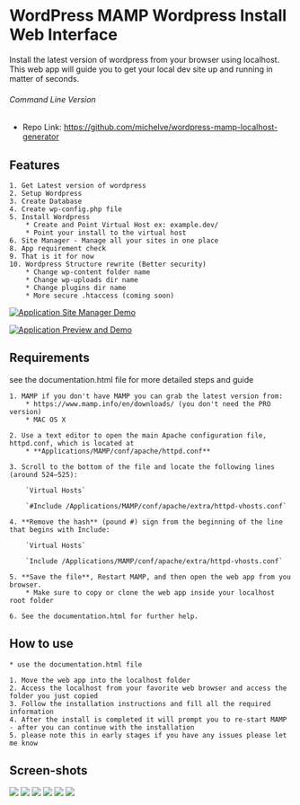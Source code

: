 
# WordPress MAMP Wordpress Install Web Interface
Install the latest version of wordpress from your browser using localhost. This web app will guide you to get your local dev site up and running in matter of seconds. 


###### Command Line Version
* Repo Link: https://github.com/michelve/wordpress-mamp-localhost-generator

## Features
	1. Get Latest version of wordpress
	2. Setup Wordpress
	3. Create Database
	4. Create wp-config.php file
	5. Install Wordpress
		* Create and Point Virtual Host ex: example.dev/
		* Point your install to the virtual host
	6. Site Manager - Manage all your sites in one place
	8. App requirement check
	9. That is it for now
	10. Wordpress Structure rewrite (Better security)
		* Change wp-content folder name
		* Change wp-uploads dir name
		* Change plugins dir name
		* More secure .htaccess (coming soon)

[![Application Site Manager Demo](https://raw.githubusercontent.com/michelve/WordPress-MAMP-Wordpress-Install-Web-Interface-/master/core/images/video-sitemanager.png)](https://www.youtube.com/watch?v=VENQ6TzOGQU "Application Site Manager Demo")

[![Application Preview and Demo](https://raw.githubusercontent.com/michelve/WordPress-MAMP-Wordpress-Install-Web-Interface-/master/core/images/preview.png)](https://youtu.be/StTqXEQ2l-Y?t=35s "Application Preview and Demo")


## Requirements 
see the documentation.html file for more detailed steps and guide 


	1. MAMP if you don't have MAMP you can grab the latest version from: 
		* https://www.mamp.info/en/downloads/ (you don't need the PRO version)
		* MAC OS X

	2. Use a text editor to open the main Apache configuration file, httpd.conf, which is located at
		* **Applications/MAMP/conf/apache/httpd.conf**

	3. Scroll to the bottom of the file and locate the following lines (around 524–525):

		`Virtual Hosts`

		`#Include /Applications/MAMP/conf/apache/extra/httpd-vhosts.conf`

	4. **Remove the hash** (pound #) sign from the beginning of the line that begins with Include:

		`Virtual Hosts`

		`Include /Applications/MAMP/conf/apache/extra/httpd-vhosts.conf`

	5. **Save the file**, Restart MAMP, and then open the web app from you browser.
		* Make sure to copy or clone the web app inside your localhost root folder

	6. See the documentation.html for further help.



## How to use
	* use the documentation.html file 

	1. Move the web app into the localhost folder 
	2. Access the localhost from your favorite web browser and access the folder you just copied
	3. Follow the installation instructions and fill all the required information
	4. After the install is completed it will prompt you to re-start MAMP - after you can continue with the installation
	5. please note this in early stages if you have any issues please let me know


## Screen-shots
<img src="https://raw.githubusercontent.com/michelve/WordPress-MAMP-Wordpress-Install-Web-Interface-/master/core/images/sitemanager.png"/>

<img src="https://raw.githubusercontent.com/michelve/WordPress-MAMP-Wordpress-Install-Web-Interface-/master/core/images/check.png"/>

<img src="https://raw.githubusercontent.com/michelve/WordPress-MAMP-Wordpress-Install-Web-Interface-/master/core/images/app.png"/>

<img src="https://raw.githubusercontent.com/michelve/WordPress-MAMP-Wordpress-Install-Web-Interface-/master/core/images/confirm.png"/>

<img src="https://raw.githubusercontent.com/michelve/WordPress-MAMP-Wordpress-Install-Web-Interface-/master/core/images/done.png"/>

<img src="https://raw.githubusercontent.com/michelve/WordPress-MAMP-Wordpress-Install-Web-Interface-/master/core/images/doc.png"/>
